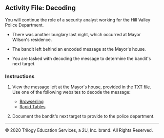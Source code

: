 ## Activity File: Decoding 

You will continue the role of a security analyst working for the Hill Valley Police Department.

- There was another burglary last night, which occurred at Mayor Wilson's residence.

- The bandit left behind an encoded message at the Mayor's house.

- You are tasked with decoding the message to determine the bandit's next target.

### Instructions

1. View the message left at the Mayor's house, provided in the [TXT file](../../../resources/Message_left_at_Mayor's_House.txt). Use one of the following websites to decode the message:
    - [Browserling](https://www.browserling.com/)
    - [Rapid Tables](https://www.rapidtables.com/convert/number/hex-to-ascii.html)

2. Document the bandit's next target to provide to the police department.  

---
 © 2020 Trilogy Education Services, a 2U, Inc. brand. All Rights Reserved.
